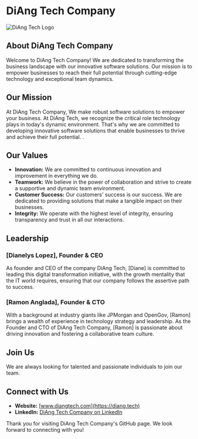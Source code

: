 # DiAng Tech Company

![DiAng Tech Logo](https://diang.tech/images/logo-light.png)

## About DiAng Tech Company
Welcome to DiAng Tech Company! We are dedicated to transforming the business landscape with our innovative software solutions. Our mission is to empower businesses to reach their full potential through cutting-edge technology and exceptional team dynamics.

## Our Mission
At DiAng Tech Company,  We make robust software solutions to empower your business.  At DiAng Tech, we recognize the critical role technology plays in today's dynamic environment. That's why we are committed to developing innovative software solutions that enable businesses to thrive and achieve their full potential. .

## Our Values
- **Innovation:** We are committed to continuous innovation and improvement in everything we do.
- **Teamwork:** We believe in the power of collaboration and strive to create a supportive and dynamic team environment.
- **Customer Success:** Our customers' success is our success. We are dedicated to providing solutions that make a tangible impact on their businesses.
- **Integrity:** We operate with the highest level of integrity, ensuring transparency and trust in all our interactions.

## Leadership
### [Dianelys Lopez], Founder & CEO
As founder and CEO of the company DiAng Tech, [Diane] is committed to leading this digital transformation initiative, with the growth mentality that the IT world requires, ensuring that our company follows the assertive path to success.

### [Ramon Anglada], Founder & CTO
With a background at industry giants like JPMorgan and OpenGov, [Ramon] brings a wealth of experience in technology strategy and leadership. As the Founder and CTO of DiAng Tech Company, [Ramon] is passionate about driving innovation and fostering a collaborative team culture.

## Join Us
We are always looking for talented and passionate individuals to join our team.

## Connect with Us
- **Website:** [www.diangtech.com](https://diang.tech)
- **LinkedIn:** [DiAng Tech Company on LinkedIn](https://www.linkedin.com/company/diangtech)

Thank you for visiting DiAng Tech Company's GitHub page. We look forward to connecting with you!
